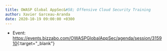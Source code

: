 ```yaml
---
title: OWASP Global AppSec&#58; Offensive Cloud Security Training
author: Xavier Garceau-Aranda
date: 2020-10-19 09:00:00 +0300
---
```


* Event: <https://events.bizzabo.com/OWASPGlobalAppSec/agenda/session/315910>{:target="_blank"}
